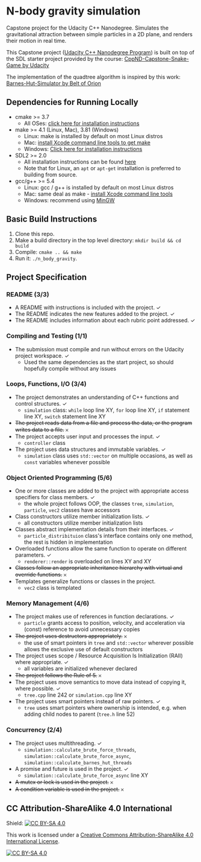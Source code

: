 # N-body gravity simulation
Capstone project for the Udacity C++ Nanodegree. Simulates the gravitational attraction between simple particles in a 2D plane, and renders their motion in real time.

This Capstone project ([Udacity C++ Nanodegree Program](https://www.udacity.com/course/c-plus-plus-nanodegree--nd213)) is built on top of the SDL starter project provided by the course:
[CppND-Capstone-Snake-Game by Udacity](https://github.com/udacity/CppND-Capstone-Snake-Game)

The implementation of the quadtree algorithm is inspired by this work:
[Barnes-Hut-Simulator by Belt of Orion](https://github.com/beltoforion/Barnes-Hut-Simulator)

## Dependencies for Running Locally
* cmake >= 3.7
  * All OSes: [click here for installation instructions](https://cmake.org/install/)
* make >= 4.1 (Linux, Mac), 3.81 (Windows)
  * Linux: make is installed by default on most Linux distros
  * Mac: [install Xcode command line tools to get make](https://developer.apple.com/xcode/features/)
  * Windows: [Click here for installation instructions](http://gnuwin32.sourceforge.net/packages/make.htm)
* SDL2 >= 2.0
  * All installation instructions can be found [here](https://wiki.libsdl.org/Installation)
  * Note that for Linux, an `apt` or `apt-get` installation is preferred to building from source.
* gcc/g++ >= 5.4
  * Linux: gcc / g++ is installed by default on most Linux distros
  * Mac: same deal as make - [install Xcode command line tools](https://developer.apple.com/xcode/features/)
  * Windows: recommend using [MinGW](http://www.mingw.org/)

## Basic Build Instructions

1. Clone this repo.
2. Make a build directory in the top level directory: `mkdir build && cd build`
3. Compile: `cmake .. && make`
4. Run it: `./n_body_gravity`.

## Project Specification

### README (3/3)
* A README with instructions is included with the project. ✓
* The README indicates the new features added to the project. ✓
* The README includes information about each rubric point addressed. ✓

### Compiling and Testing (1/1)
* The submission must compile and run without errors on the Udacity project workspace. ✓
  - Used the same dependencies as the start project, so should hopefully compile without any issues

### Loops, Functions, I/O (3/4)
* The project demonstrates an understanding of C++ functions and control structures. ✓ 
  - `simulation` class: `while` loop line XY, `for` loop line XY, `if` statement line XY, `switch` statement line XY
* ~~The project reads data from a file and process the data, or the program writes data to a file.~~ 𐄂
* The project accepts user input and processes the input. ✓ 
  - `controller` class
* The project uses data structures and immutable variables. ✓
  - `simulation` class uses `std::vector` on multiple occasions, as well as `const` variables whenever possible
  
### Object Oriented Programming (5/6)
* One or more classes are added to the project with appropriate access specifiers for class members. ✓
  - the whole project follows OOP, the classes `tree`, `simulation`, `particle`, `vec2` classes have accessors
* Class constructors utilize member initialization lists. ✓
  - all constructors utilize member initialization lists
* Classes abstract implementation details from their interfaces. ✓
  - `particle_distribituion` class's interface contains only one method, the rest is hidden in implementation
* Overloaded functions allow the same function to operate on different parameters. ✓
  - `renderer::render` is overloaded on lines XY and XY
* ~~Classes follow an appropriate inheritance hierarchy with virtual and override functions.~~ 𐄂
* Templates generalize functions or classes in the project.
  - `vec2` class is templated

### Memory Management (4/6)
* The project makes use of references in function declarations. ✓
  - `particle` grants access to position, velocity, and acceleration via (const) reference to avoid unnecessary copies
* ~~The project uses destructors appropriately.~~ 𐄂
  - the use of smart pointers in `tree` and `std::vector` wherever possible allows the exclusive use of default constructors
* The project uses scope / Resource Acquisition Is Initialization (RAII) where appropriate. ✓
  - all variables are initialized whenever declared
* ~~The project follows the Rule of 5.~~ 𐄂
* The project uses move semantics to move data instead of copying it, where possible. ✓
  - `tree.cpp` line 242 or `simulation.cpp` line XY
* The project uses smart pointers instead of raw pointers. ✓
  - `tree` uses smart pointers where ownership is intended, e.g. when adding child nodes to parent (`tree.h` line 52)

### Concurrency (2/4)
* The project uses multithreading. ✓
  - `simulation::calculate_brute_force_threads`, `simulation::calculate_brute_force_async`, `simulation::calculate_barnes_hut_threads`
* A promise and future is used in the project. ✓
  - `simulation::calculate_brute_force_async` line XY
* ~~A mutex or lock is used in the project.~~ 𐄂
* ~~A condition variable is used in the project.~~ 𐄂

## CC Attribution-ShareAlike 4.0 International

Shield: [![CC BY-SA 4.0][cc-by-sa-shield]][cc-by-sa]

This work is licensed under a
[Creative Commons Attribution-ShareAlike 4.0 International License][cc-by-sa].

[![CC BY-SA 4.0][cc-by-sa-image]][cc-by-sa]

[cc-by-sa]: http://creativecommons.org/licenses/by-sa/4.0/
[cc-by-sa-image]: https://licensebuttons.net/l/by-sa/4.0/88x31.png
[cc-by-sa-shield]: https://img.shields.io/badge/License-CC%20BY--SA%204.0-lightgrey.svg

